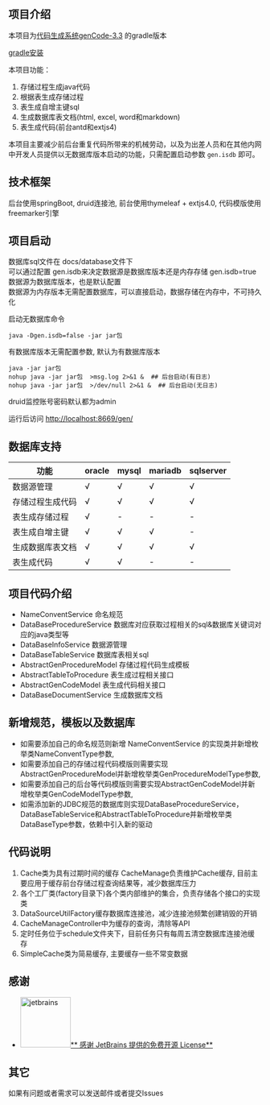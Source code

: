## 项目介绍
本项目为[代码生成系统genCode-3.3](https://github.com/unknowIfGuestInDream/genCode) 的gradle版本

[gradle安装](https://www.tlcsdm.com/#/springBootDemo/deploy/Gradle)

本项目功能：
1. 存储过程生成java代码
2. 根据表生成存储过程
3. 表生成自增主键sql
4. 生成数据库表文档(html, excel, word和markdown)
5. 表生成代码(前台antd和extjs4)

本项目主要减少前后台重复代码所带来的机械劳动，以及为出差人员和在其他内网中开发人员提供以无数据库版本启动的功能，只需配置启动参数 `gen.isdb` 即可。

## 技术框架

后台使用springBoot, druid连接池, 前台使用thymeleaf + extjs4.0, 代码模版使用freemarker引擎

## 项目启动
数据库sql文件在 docs/database文件下  
可以通过配置 gen.isdb来决定数据源是数据库版本还是内存存储
gen.isdb=true数据源为数据库版本，也是默认配置  
数据源为内存版本无需配置数据库，可以直接启动，数据存储在内存中，不可持久化

启动无数据库命令
```shell script
java -Dgen.isdb=false -jar jar包
```

有数据库版本无需配置参数, 默认为有数据库版本
```shell script
java -jar jar包
nohup java -jar jar包  >msg.log 2>&1 &  ## 后台启动(有日志)
nohup java -jar jar包  >/dev/null 2>&1 &  ## 后台启动(无日志)
```

druid监控账号密码默认都为admin

运行后访问 [http://localhost:8669/gen/](http://localhost:8669/gen/)

## 数据库支持
功能 | oracle | mysql | mariadb | sqlserver
----|----|----|----|----
数据源管理| √ | √ | √ | √
存储过程生成代码| √ | √ | √ | √
表生成存储过程| √ | - | - | -
表生成自增主键| √ | √ | √ | -
生成数据库表文档| √ | √ | √ | √
表生成代码| √ | √ | - | -

## 项目代码介绍
* NameConventService 命名规范
* DataBaseProcedureService 数据库对应获取过程相关的sql&数据库关键词对应的java类型等
* DataBaseInfoService 数据源管理
* DataBaseTableService 数据库表相关sql
* AbstractGenProcedureModel 存储过程代码生成模板
* AbstractTableToProcedure 表生成过程相关接口
* AbstractGenCodeModel 表生成代码相关接口
* DataBaseDocumentService 生成数据库文档

## 新增规范，模板以及数据库
* 如需要添加自己的命名规范则新增 NameConventService 的实现类并新增枚举类NameConventType参数,
* 如需要添加自己的存储过程代码模版则需要实现AbstractGenProcedureModel并新增枚举类GenProcedureModelType参数,
* 如需要添加自己的后台等代码模版则需要实现AbstractGenCodeModel并新增枚举类GenCodeModelType参数,
* 如需添加新的JDBC规范的数据库则实现DataBaseProcedureService，DataBaseTableService和AbstractTableToProcedure并新增枚举类DataBaseType参数，依赖中引入新的驱动

## 代码说明
1. Cache类为具有过期时间的缓存 CacheManage负责维护Cache缓存, 目前主要应用于缓存前台存储过程查询结果等，减少数据库压力
2. 各个工厂类(factory目录下)各个类内部维护的集合，负责存储各个接口的实现类
3. DataSourceUtilFactory缓存数据库连接池，减少连接池频繁创建销毁的开销
4. CacheManageController中为缓存的查询，清除等API
5. 定时任务位于schedule文件夹下，目前任务只有每周五清空数据库连接池缓存
6. SimpleCache类为简易缓存, 主要缓存一些不常变数据

## 感谢

- <a href="https://jb.gg/OpenSource"><img src="http://static.xkcoding.com/spring-boot-demo/064312.jpg" width="100px" alt="jetbrains">**
  感谢 JetBrains 提供的免费开源 License**</a>

## 其它

如果有问题或者需求可以发送邮件或者提交Issues

